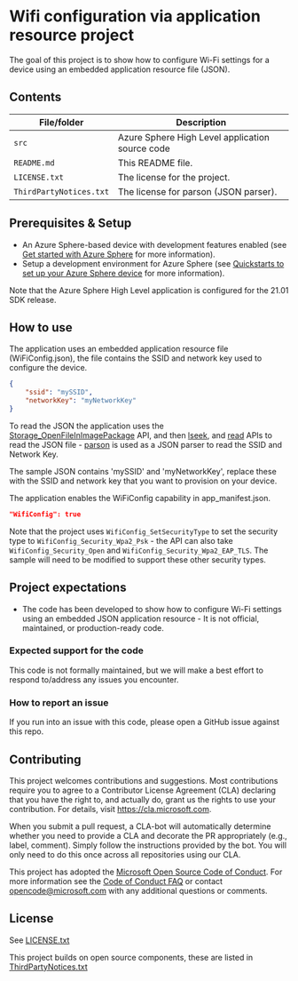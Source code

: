 # Wifi configuration via application resource project

The goal of this project is to show how to configure Wi-Fi settings for a device using an embedded application resource file (JSON).

## Contents

| File/folder | Description |
|-------------|-------------|
| `src`       | Azure Sphere High Level application source code |
| `README.md` | This README file. |
| `LICENSE.txt`   | The license for the project. |
| `ThirdPartyNotices.txt`   | The license for parson (JSON parser). |

## Prerequisites & Setup

- An Azure Sphere-based device with development features enabled (see [Get started with Azure Sphere](https://azure.microsoft.com/en-us/services/azure-sphere/get-started/) for more information).
- Setup a development environment for Azure Sphere (see [Quickstarts to set up your Azure Sphere device](https://learn.microsoft.com/en-us/azure-sphere/install/overview) for more information).

Note that the Azure Sphere High Level application is configured for the 21.01 SDK release.

## How to use
The application uses an embedded application resource file (WiFiConfig.json), the file contains the SSID and network key used to configure the device.

```json
{
    "ssid": "mySSID",
    "networkKey": "myNetworkKey"
}
```

To read the JSON the application uses the [Storage_OpenFileInImagePackage](https://learn.microsoft.com/en-us/azure-sphere/reference/applibs-reference/applibs-storage/function-storage-openfileinimagepackage) API, and then  [lseek](https://man7.org/linux/man-pages/man2/lseek.2.html), and [read](https://linux.die.net/man/2/read) APIs to read the JSON file - [parson](https://github.com/kgabis/parson) is used as a JSON parser to read the SSID and Network Key.

The sample JSON contains 'mySSID' and 'myNetworkKey', replace these with the SSID and network key that you want to provision on your device.

The application enables the WiFiConfig capability in app_manifest.json.

```json
"WifiConfig": true
```

Note that the project uses `WifiConfig_SetSecurityType` to set the security type to `WifiConfig_Security_Wpa2_Psk` - the API can also take `WifiConfig_Security_Open` and `WifiConfig_Security_Wpa2_EAP_TLS`. The sample will need to be modified to support these other security types.

## Project expectations

* The code has been developed to show how to configure Wi-Fi settings using an embedded JSON application resource - It is not official, maintained, or production-ready code.

### Expected support for the code

This code is not formally maintained, but we will make a best effort to respond to/address any issues you encounter.

### How to report an issue

If you run into an issue with this code, please open a GitHub issue against this repo.

## Contributing

This project welcomes contributions and suggestions. Most contributions require you to
agree to a Contributor License Agreement (CLA) declaring that you have the right to,
and actually do, grant us the rights to use your contribution. For details, visit
https://cla.microsoft.com.

When you submit a pull request, a CLA-bot will automatically determine whether you need
to provide a CLA and decorate the PR appropriately (e.g., label, comment). Simply follow the
instructions provided by the bot. You will only need to do this once across all repositories using our CLA.

This project has adopted the [Microsoft Open Source Code of Conduct](https://opensource.microsoft.com/codeofconduct/).
For more information see the [Code of Conduct FAQ](https://opensource.microsoft.com/codeofconduct/faq/)
or contact [opencode@microsoft.com](mailto:opencode@microsoft.com) with any additional questions or comments.

## License

See [LICENSE.txt](./LICENSE.txt)

This project builds on open source components, these are listed in [ThirdPartyNotices.txt](./ThirdPartyNotices.txt)
